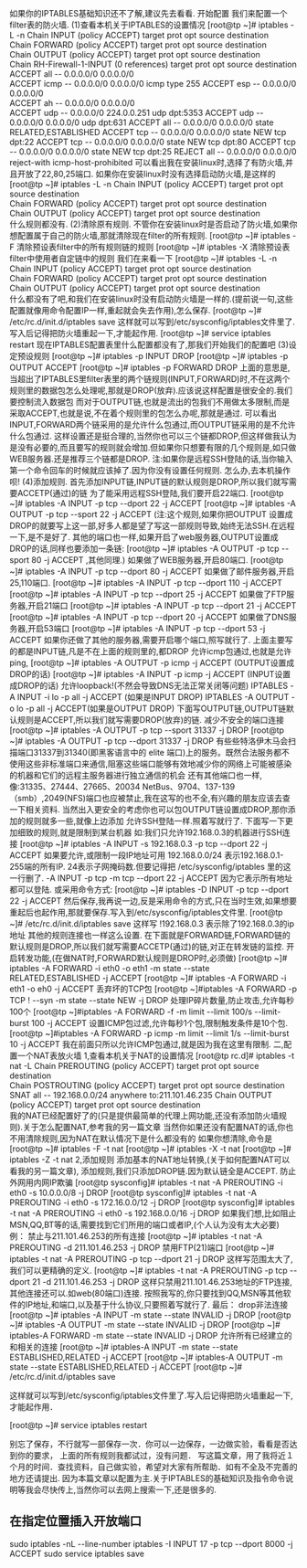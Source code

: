 

如果你的IPTABLES基础知识还不了解,建议先去看看.
开始配置
我们来配置一个filter表的防火墙.
(1)查看本机关于IPTABLES的设置情况
[root@tp ~]# iptables -L -n
Chain INPUT (policy ACCEPT)
target       prot opt source                 destination         
Chain FORWARD (policy ACCEPT)
target       prot opt source                 destination         
Chain OUTPUT (policy ACCEPT)
target       prot opt source                 destination         
Chain RH-Firewall-1-INPUT (0 references)
target       prot opt source                 destination         
ACCEPT       all    --    0.0.0.0/0              0.0.0.0/0           
ACCEPT       icmp --    0.0.0.0/0              0.0.0.0/0             icmp type 255 
ACCEPT       esp    --    0.0.0.0/0              0.0.0.0/0           
ACCEPT       ah     --    0.0.0.0/0              0.0.0.0/0           
ACCEPT       udp    --    0.0.0.0/0              224.0.0.251           udp dpt:5353 
ACCEPT       udp    --    0.0.0.0/0              0.0.0.0/0             udp dpt:631 
ACCEPT       all    --    0.0.0.0/0              0.0.0.0/0             state RELATED,ESTABLISHED 
ACCEPT       tcp    --    0.0.0.0/0              0.0.0.0/0             state NEW tcp dpt:22 
ACCEPT       tcp    --    0.0.0.0/0              0.0.0.0/0             state NEW tcp dpt:80 
ACCEPT       tcp    --    0.0.0.0/0              0.0.0.0/0             state NEW tcp dpt:25 
REJECT       all    --    0.0.0.0/0              0.0.0.0/0             reject-with icmp-host-prohibited 
可以看出我在安装linux时,选择了有防火墙,并且开放了22,80,25端口.
如果你在安装linux时没有选择启动防火墙,是这样的
[root@tp ~]# iptables -L -n
Chain INPUT (policy ACCEPT)
target       prot opt source                 destination         
Chain FORWARD (policy ACCEPT)
target       prot opt source                 destination         
Chain OUTPUT (policy ACCEPT)
target       prot opt source                 destination  
什么规则都没有.
(2)清除原有规则.
不管你在安装linux时是否启动了防火墙,如果你想配置属于自己的防火墙,那就清除现在filter的所有规则.
[root@tp ~]# iptables -F        清除预设表filter中的所有规则链的规则
[root@tp ~]# iptables -X        清除预设表filter中使用者自定链中的规则
我们在来看一下
[root@tp ~]# iptables -L -n
Chain INPUT (policy ACCEPT)
target       prot opt source                 destination         
Chain FORWARD (policy ACCEPT)
target       prot opt source                 destination         
Chain OUTPUT (policy ACCEPT)
target       prot opt source                 destination      
什么都没有了吧,和我们在安装linux时没有启动防火墙是一样的.(提前说一句,这些配置就像用命令配置IP一样,重起就会失去作用),怎么保存.
[root@tp ~]# /etc/rc.d/init.d/iptables save
这样就可以写到/etc/sysconfig/iptables文件里了.写入后记得把防火墙重起一下,才能起作用.
[root@tp ~]# service iptables restart
现在IPTABLES配置表里什么配置都没有了,那我们开始我们的配置吧
(3)设定预设规则
[root@tp ~]# iptables -p INPUT DROP
[root@tp ~]# iptables -p OUTPUT ACCEPT
[root@tp ~]# iptables -p FORWARD DROP
上面的意思是,当超出了IPTABLES里filter表里的两个链规则(INPUT,FORWARD)时,不在这两个规则里的数据包怎么处理呢,那就是DROP(放弃).应该说这样配置是很安全的.我们要控制流入数据包
而对于OUTPUT链,也就是流出的包我们不用做太多限制,而是采取ACCEPT,也就是说,不在着个规则里的包怎么办呢,那就是通过.
可以看出INPUT,FORWARD两个链采用的是允许什么包通过,而OUTPUT链采用的是不允许什么包通过.
这样设置还是挺合理的,当然你也可以三个链都DROP,但这样做我认为是没有必要的,而且要写的规则就会增加.但如果你只想要有限的几个规则是,如只做WEB服务器.还是推荐三个链都是DROP.
注:如果你是远程SSH登陆的话,当你输入第一个命令回车的时候就应该掉了.因为你没有设置任何规则.
怎么办,去本机操作呗!
(4)添加规则.
首先添加INPUT链,INPUT链的默认规则是DROP,所以我们就写需要ACCETP(通过)的链
为了能采用远程SSH登陆,我们要开启22端口.
[root@tp ~]# iptables -A INPUT -p tcp --dport 22 -j ACCEPT
[root@tp ~]# iptables -A OUTPUT -p tcp --sport 22 -j ACCEPT (注:这个规则,如果你把OUTPUT 设置成DROP的就要写上这一部,好多人都是望了写这一部规则导致,始终无法SSH.在远程一下,是不是好了.
其他的端口也一样,如果开启了web服务器,OUTPUT设置成DROP的话,同样也要添加一条链:
[root@tp ~]# iptables -A OUTPUT -p tcp --sport 80 -j ACCEPT ,其他同理.)
如果做了WEB服务器,开启80端口.
[root@tp ~]# iptables -A INPUT -p tcp --dport 80 -j ACCEPT
如果做了邮件服务器,开启25,110端口.
[root@tp ~]# iptables -A INPUT -p tcp --dport 110 -j ACCEPT
[root@tp ~]# iptables -A INPUT -p tcp --dport 25 -j ACCEPT
如果做了FTP服务器,开启21端口
[root@tp ~]# iptables -A INPUT -p tcp --dport 21 -j ACCEPT
[root@tp ~]# iptables -A INPUT -p tcp --dport 20 -j ACCEPT
如果做了DNS服务器,开启53端口
[root@tp ~]# iptables -A INPUT -p tcp --dport 53 -j ACCEPT
如果你还做了其他的服务器,需要开启哪个端口,照写就行了.
上面主要写的都是INPUT链,凡是不在上面的规则里的,都DROP
允许icmp包通过,也就是允许ping,
[root@tp ~]# iptables -A OUTPUT -p icmp -j ACCEPT (OUTPUT设置成DROP的话)
[root@tp ~]# iptables -A INPUT -p icmp -j ACCEPT    (INPUT设置成DROP的话)
允许loopback!(不然会导致DNS无法正常关闭等问题)
IPTABLES -A INPUT -i lo -p all -j ACCEPT (如果是INPUT DROP)
IPTABLES -A OUTPUT -o lo -p all -j ACCEPT(如果是OUTPUT DROP)
下面写OUTPUT链,OUTPUT链默认规则是ACCEPT,所以我们就写需要DROP(放弃)的链.
减少不安全的端口连接
[root@tp ~]# iptables -A OUTPUT -p tcp --sport 31337 -j DROP
[root@tp ~]# iptables -A OUTPUT -p tcp --dport 31337 -j DROP
有些些特洛伊木马会扫描端口31337到31340(即黑客语言中的 elite 端口)上的服务。既然合法服务都不使用这些非标准端口来通信,阻塞这些端口能够有效地减少你的网络上可能被感染的机器和它们的远程主服务器进行独立通信的机会
还有其他端口也一样,像:31335、27444、27665、20034 NetBus、9704、137-139（smb）,2049(NFS)端口也应被禁止,我在这写的也不全,有兴趣的朋友应该去查一下相关资料.
当然出入更安全的考虑你也可以包OUTPUT链设置成DROP,那你添加的规则就多一些,就像上边添加
允许SSH登陆一样.照着写就行了.
下面写一下更加细致的规则,就是限制到某台机器
如:我们只允许192.168.0.3的机器进行SSH连接
[root@tp ~]# iptables -A INPUT -s 192.168.0.3 -p tcp --dport 22 -j ACCEPT
如果要允许,或限制一段IP地址可用 192.168.0.0/24 表示192.168.0.1-255端的所有IP.
24表示子网掩码数.但要记得把 /etc/sysconfig/iptables 里的这一行删了.
-A INPUT -p tcp -m tcp --dport 22 -j ACCEPT 因为它表示所有地址都可以登陆.
或采用命令方式:
[root@tp ~]# iptables -D INPUT -p tcp --dport 22 -j ACCEPT
然后保存,我再说一边,反是采用命令的方式,只在当时生效,如果想要重起后也起作用,那就要保存.写入到/etc/sysconfig/iptables文件里.
[root@tp ~]# /etc/rc.d/init.d/iptables save
这样写 !192.168.0.3 表示除了192.168.0.3的ip地址
其他的规则连接也一样这么设置.
在下面就是FORWARD链,FORWARD链的默认规则是DROP,所以我们就写需要ACCETP(通过)的链,对正在转发链的监控.
开启转发功能,(在做NAT时,FORWARD默认规则是DROP时,必须做)
[root@tp ~]# iptables -A FORWARD -i eth0 -o eth1 -m state --state RELATED,ESTABLISHED -j ACCEPT
[root@tp ~]# iptables -A FORWARD -i eth1 -o eh0 -j ACCEPT
丢弃坏的TCP包
[root@tp ~]#iptables -A FORWARD -p TCP ! --syn -m state --state NEW -j DROP
处理IP碎片数量,防止攻击,允许每秒100个
[root@tp ~]#iptables -A FORWARD -f -m limit --limit 100/s --limit-burst 100 -j ACCEPT
设置ICMP包过滤,允许每秒1个包,限制触发条件是10个包.
[root@tp ~]#iptables -A FORWARD -p icmp -m limit --limit 1/s --limit-burst 10 -j ACCEPT
我在前面只所以允许ICMP包通过,就是因为我在这里有限制.
二,配置一个NAT表放火墙
1,查看本机关于NAT的设置情况
[root@tp rc.d]# iptables -t nat -L
Chain PREROUTING (policy ACCEPT)
target       prot opt source                 destination         
Chain POSTROUTING (policy ACCEPT)
target       prot opt source                 destination         
SNAT         all    --    192.168.0.0/24         anywhere              to:211.101.46.235
Chain OUTPUT (policy ACCEPT)
target       prot opt source                 destination    
我的NAT已经配置好了的(只是提供最简单的代理上网功能,还没有添加防火墙规则).关于怎么配置NAT,参考我的另一篇文章
当然你如果还没有配置NAT的话,你也不用清除规则,因为NAT在默认情况下是什么都没有的
如果你想清除,命令是
[root@tp ~]# iptables -F -t nat
[root@tp ~]# iptables -X -t nat
[root@tp ~]# iptables -Z -t nat
2,添加规则
添加基本的NAT地址转换,(关于如何配置NAT可以看我的另一篇文章),
添加规则,我们只添加DROP链.因为默认链全是ACCEPT.
防止外网用内网IP欺骗
[root@tp sysconfig]# iptables -t nat -A PREROUTING -i eth0 -s 10.0.0.0/8 -j DROP
[root@tp sysconfig]# iptables -t nat -A PREROUTING -i eth0 -s 172.16.0.0/12 -j DROP
[root@tp sysconfig]# iptables -t nat -A PREROUTING -i eth0 -s 192.168.0.0/16 -j DROP
如果我们想,比如阻止MSN,QQ,BT等的话,需要找到它们所用的端口或者IP,(个人认为没有太大必要)
例：
禁止与211.101.46.253的所有连接
[root@tp ~]# iptables -t nat -A PREROUTING    -d 211.101.46.253 -j DROP
禁用FTP(21)端口
[root@tp ~]# iptables -t nat -A PREROUTING -p tcp --dport 21 -j DROP
这样写范围太大了,我们可以更精确的定义.
[root@tp ~]# iptables -t nat -A PREROUTING    -p tcp --dport 21 -d 211.101.46.253 -j DROP
这样只禁用211.101.46.253地址的FTP连接,其他连接还可以.如web(80端口)连接.
按照我写的,你只要找到QQ,MSN等其他软件的IP地址,和端口,以及基于什么协议,只要照着写就行了.
最后：
drop非法连接
[root@tp ~]# iptables -A INPUT     -m state --state INVALID -j DROP
[root@tp ~]# iptables -A OUTPUT    -m state --state INVALID -j DROP
[root@tp ~]# iptables-A FORWARD -m state --state INVALID -j DROP
允许所有已经建立的和相关的连接
[root@tp ~]# iptables-A INPUT -m state --state ESTABLISHED,RELATED -j ACCEPT
[root@tp ~]# iptables-A OUTPUT -m state --state ESTABLISHED,RELATED -j ACCEPT
[root@tp ~]# /etc/rc.d/init.d/iptables save

这样就可以写到/etc/sysconfig/iptables文件里了.写入后记得把防火墙重起一下,才能起作用．

[root@tp ~]# service iptables restart


别忘了保存，不行就写一部保存一次．你可以一边保存，一边做实验，看看是否达到你的要求，
上面的所有规则我都试过，没有问题．
写这篇文章，用了我将近１个月的时间．查找资料，自己做实验，希望对大家有所帮助．如有不全及不完善的地方还请提出.
因为本篇文章以配置为主.关于IPTABLES的基础知识及指令命令说明等我会尽快传上,当然你可以去网上搜索一下,还是很多的.

## 在指定位置插入开放端口
sudo iptables -nL --line-number
iptables -I INPUT 17 -p tcp --dport 8000 -j ACCEPT
sudo service iptables save


